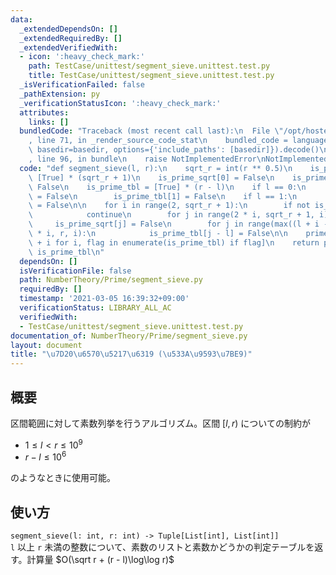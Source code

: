 ```yaml
---
data:
  _extendedDependsOn: []
  _extendedRequiredBy: []
  _extendedVerifiedWith:
  - icon: ':heavy_check_mark:'
    path: TestCase/unittest/segment_sieve.unittest.test.py
    title: TestCase/unittest/segment_sieve.unittest.test.py
  _isVerificationFailed: false
  _pathExtension: py
  _verificationStatusIcon: ':heavy_check_mark:'
  attributes:
    links: []
  bundledCode: "Traceback (most recent call last):\n  File \"/opt/hostedtoolcache/Python/3.10.6/x64/lib/python3.10/site-packages/onlinejudge_verify/documentation/build.py\"\
    , line 71, in _render_source_code_stat\n    bundled_code = language.bundle(stat.path,\
    \ basedir=basedir, options={'include_paths': [basedir]}).decode()\n  File \"/opt/hostedtoolcache/Python/3.10.6/x64/lib/python3.10/site-packages/onlinejudge_verify/languages/python.py\"\
    , line 96, in bundle\n    raise NotImplementedError\nNotImplementedError\n"
  code: "def segment_sieve(l, r):\n    sqrt_r = int(r ** 0.5)\n    is_prime_sqrt =\
    \ [True] * (sqrt_r + 1)\n    is_prime_sqrt[0] = False\n    is_prime_sqrt[1] =\
    \ False\n    is_prime_tbl = [True] * (r - l)\n    if l == 0:\n        is_prime_tbl[0]\
    \ = False\n        is_prime_tbl[1] = False\n    if l == 1:\n        is_prime_tbl[0]\
    \ = False\n\n    for i in range(2, sqrt_r + 1):\n        if not is_prime_sqrt[i]:\n\
    \            continue\n        for j in range(2 * i, sqrt_r + 1, i):\n       \
    \     is_prime_sqrt[j] = False\n        for j in range(max((l + i - 1) // i, 2)\
    \ * i, r, i):\n            is_prime_tbl[j - l] = False\n\n    prime_list = [l\
    \ + i for i, flag in enumerate(is_prime_tbl) if flag]\n    return prime_list,\
    \ is_prime_tbl\n"
  dependsOn: []
  isVerificationFile: false
  path: NumberTheory/Prime/segment_sieve.py
  requiredBy: []
  timestamp: '2021-03-05 16:39:32+09:00'
  verificationStatus: LIBRARY_ALL_AC
  verifiedWith:
  - TestCase/unittest/segment_sieve.unittest.test.py
documentation_of: NumberTheory/Prime/segment_sieve.py
layout: document
title: "\u7D20\u6570\u5217\u6319 (\u533A\u9593\u7BE9)"
---
```


## 概要
区間範囲に対して素数列挙を行うアルゴリズム。区間 $[l, r)$ についての制約が

* $1 \le l  \lt r \le 10^9$
* $r − l \le 10^6$

のようなときに使用可能。

## 使い方
`segment_sieve(l: int, r: int) -> Tuple[List[int], List[int]]`  
`l` 以上 `r` 未満の整数について、素数のリストと素数かどうかの判定テーブルを返す。計算量 $O(\sqrt r + (r - l)\log\log r)$
